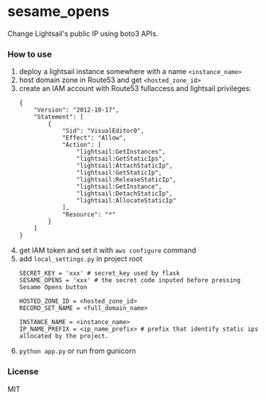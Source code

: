 # sesame_opens

Change Lightsail's public IP using boto3 APIs.

### How to use

1. deploy a lightsail instance somewhere with a name `<instance_name>`
2. host domain zone in Route53 and get `<hosted_zone_id>`
3. create an IAM account with Route53 fullaccess and lightsail privileges:
    ```
    {
        "Version": "2012-10-17",
        "Statement": [
            {
                "Sid": "VisualEditor0",
                "Effect": "Allow",
                "Action": [
                    "lightsail:GetInstances",
                    "lightsail:GetStaticIps",
                    "lightsail:AttachStaticIp",
                    "lightsail:GetStaticIp",
                    "lightsail:ReleaseStaticIp",
                    "lightsail:GetInstance",
                    "lightsail:DetachStaticIp",
                    "lightsail:AllocateStaticIp"
                ],
                "Resource": "*"
            }
        ]
    }
    ```
4. get IAM token and set it with `aws configure` command
5. add `local_settings.py` in project root
    ```
    SECRET_KEY = 'xxx' # secret_key used by flask
    SESAME_OPENS = 'xxx' # the secret code inputed before pressing Sesame Opens button

    HOSTED_ZONE_ID = <hosted_zone_id>
    RECORD_SET_NAME = <full_domain_name>

    INSTANCE_NAME = <instance_name>
    IP_NAME_PREFIX = <ip_name_prefix> # prefix that identify static ips allocated by the project.
    ```
6. `python app.py` or run from gunicorn

### License

MIT